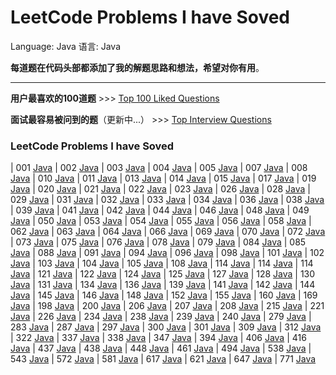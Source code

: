 LeetCode Problems I have Soved
===

Language: Java
语言: Java

**每道题在代码头部都添加了我的解题思路和想法，希望对你有用**。

---

**用户最喜欢的100道题** >>> [Top 100 Liked Questions](./Top100.md)

**面试最容易被问到的题**（更新中...） >>> [Top Interview Questions](./TopInterview.md)

### LeetCode Problems I have Soved

| 001 [Java](./code/lc1.java)
| 002 [Java](./code/lc2.java)
| 003 [Java](./code/lc3.java)
| 004 [Java](./code/lc4.java)
| 005 [Java](./code/lc5.java)
| 007 [Java](./code/lc7.java)
| 008 [Java](./code/lc8.java)
| 010 [Java](./code/lc10.java)
| 011 [Java](./code/lc11.java)
| 013 [Java](./code/lc13java)
| 014 [Java](./code/lc14java)
| 015 [Java](./code/lc15java)
| 017 [Java](./code/lc17.java)
| 019 [Java](./code/lc19.java)
| 020 [Java](./code/lc20.java)
| 021 [Java](./code/lc21.java)
| 022 [Java](./code/lc22.java)
| 023 [Java](./code/lc23.java)
| 026 [Java](./code/lc26.java)
| 028 [Java](./code/lc28.java)
| 029 [Java](./code/lc29.java)
| 031 [Java](./code/lc31.java)
| 032 [Java](./code/lc32.java)
| 033 [Java](./code/lc33.java)
| 034 [Java](./code/lc34.java)
| 036 [Java](./code/lc36.java)
| 038 [Java](./code/lc38.java)
| 039 [Java](./code/lc39.java)
| 041 [Java](./code/lc41.java)
| 042 [Java](./code/lc42.java)
| 044 [Java](./code/lc44.java)
| 046 [Java](./code/lc46.java)
| 048 [Java](./code/lc48.java)
| 049 [Java](./code/lc49.java)
| 050 [Java](./code/lc50.java)
| 053 [Java](./code/lc53.java)
| 054 [Java](./code/lc54.java)
| 055 [Java](./code/lc55.java)
| 056 [Java](./code/lc56.java)
| 058 [Java](./code/lc58.java)
| 062 [Java](./code/lc62.java)
| 063 [Java](./code/lc63.java)
| 064 [Java](./code/lc64.java)
| 066 [Java](./code/lc66.java)
| 069 [Java](./code/lc69.java)
| 070 [Java](./code/lc70.java)
| 072 [Java](./code/lc72.java)
| 073 [Java](./code/lc73.java)
| 075 [Java](./code/lc75.java)
| 076 [Java](./code/lc76.java)
| 078 [Java](./code/lc78.java)
| 079 [Java](./code/lc79.java)
| 084 [Java](./code/lc84.java)
| 085 [Java](./code/lc85.java)
| 088 [Java](./code/lc88.java)
| 091 [Java](./code/lc91.java)
| 094 [Java](./code/lc94.java)
| 096 [Java](./code/lc96.java)
| 098 [Java](./code/lc98.java)
| 101 [Java](./code/lc101.java)
| 102 [Java](./code/lc102.java)
| 103 [Java](./code/lc103.java)
| 104 [Java](./code/lc104.java)
| 105 [Java](./code/lc105.java)
| 108 [Java](./code/lc108.java)
| 114 [Java](./code/lc114.java)
| 114 [Java](./code/lc116.java)
| 114 [Java](./code/lc118.java)
| 121 [Java](./code/lc121.java)
| 122 [Java](./code/lc122.java)
| 124 [Java](./code/lc124.java)
| 125 [Java](./code/lc125.java)
| 127 [Java](./code/lc127.java)
| 128 [Java](./code/lc128.java)
| 130 [Java](./code/lc130.java)
| 131 [Java](./code/lc131.java)
| 134 [Java](./code/lc134.java)
| 136 [Java](./code/lc136.java)
| 139 [Java](./code/lc139.java)
| 141 [Java](./code/lc141.java)
| 142 [Java](./code/lc142.java)
| 144 [Java](./code/lc144.java)
| 145 [Java](./code/lc145.java)
| 146 [Java](./code/lc146.java)
| 148 [Java](./code/lc148.java)
| 152 [Java](./code/lc152.java)
| 155 [Java](./code/lc155.java)
| 160 [Java](./code/lc160.java)
| 169 [Java](./code/lc169.java)
| 198 [Java](./code/lc198.java)
| 200 [Java](./code/lc200.java)
| 206 [Java](./code/lc206.java)
| 207 [Java](./code/lc207.java)
| 208 [Java](./code/lc208.java)
| 215 [Java](./code/lc215.java)
| 221 [Java](./code/lc221.java)
| 226 [Java](./code/lc226.java)
| 234 [Java](./code/lc234.java)
| 238 [Java](./code/lc238.java)
| 239 [Java](./code/lc239.java)
| 240 [Java](./code/lc240.java)
| 279 [Java](./code/lc279.java)
| 283 [Java](./code/lc283.java)
| 287 [Java](./code/lc287.java)
| 297 [Java](./code/lc297.java)
| 300 [Java](./code/lc300.java)
| 301 [Java](./code/lc301.java)
| 309 [Java](./code/lc309.java)
| 312 [Java](./code/lc312.java)
| 322 [Java](./code/lc322.java)
| 337 [Java](./code/lc337.java)
| 338 [Java](./code/lc338.java)
| 347 [Java](./code/lc347.java)
| 394 [Java](./code/lc394.java)
| 406 [Java](./code/lc406.java)
| 416 [Java](./code/lc416.java)
| 437 [Java](./code/lc437.java)
| 438 [Java](./code/lc438.java)
| 448 [Java](./code/lc448.java)
| 461 [Java](./code/lc461.java)
| 494 [Java](./code/lc494.java)
| 538 [Java](./code/lc538.java)
| 543 [Java](./code/lc543.java)
| 572 [Java](./code/lc572.java)
| 581 [Java](./code/lc581.java)
| 617 [Java](./code/lc617.java)
| 621 [Java](./code/lc621.java)
| 647 [Java](./code/lc647.java)
| 771 [Java](./code/lc771.java)
